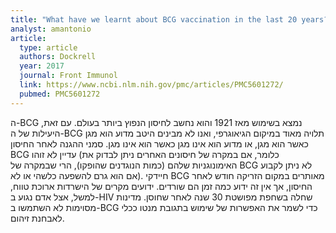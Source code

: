 ```yaml
---
title: "What have we learnt about BCG vaccination in the last 20 years?"
analyst: amantonio
article:
  type: article
  authors: Dockrell
  year: 2017
  journal: Front Immunol
  link: https://www.ncbi.nlm.nih.gov/pmc/articles/PMC5601272/
  pubmed: PMC5601272
---
```


ה-BCG נמצא בשימוש מאז 1921 והוא נחשב לחיסון הנפוץ ביותר בעולם. עם זאת, היעילות של ה-BCG תלויה מאוד במיקום הגיאוגרפי, ואנו לא מבינים היטב מדוע הוא מגן כאשר הוא מגן, או מדוע הוא אינו מגן כאשר הוא אינו מגן. סמני ההגנה לאחר החיסון BCG עדיין לא זוהו (כלומר, אם במקרה של חיסונים האחרים ניתן לבדוק את האימונוגניות שלהם (כמות הנוגדנים שהופקו), הרי שבמקרה של BCG לא ניתן לקבוע אם הוא גרם להשפעה כלשהי או לא).
חיידקי BCG מאותרים במקום הזריקה חודש לאחר החיסון, אך אין זה ידוע כמה זמן הם שורדים. ידועים מקרים של הישרדות ארוכת טווח, למשל, אצל אדם נגוע ב-HIV שחלה בשחפת מפושטת 30 שנה לאחר שחוסן.
מדינות מסוימות לא השתמשו ב-BCG כדי לשמר את האפשרות של שימוש בתגובת מנטו ככלי לאבחנת זיהום.
